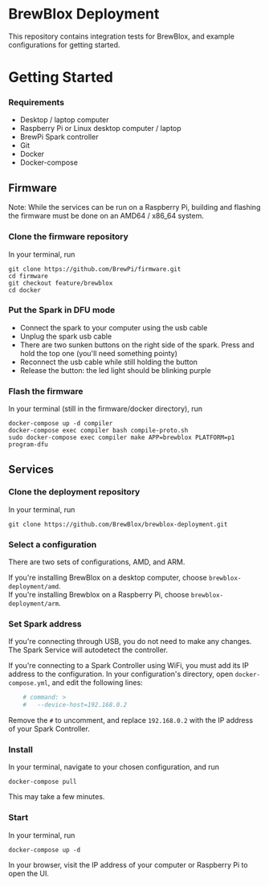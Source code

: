 # BrewBlox Deployment

This repository contains integration tests for BrewBlox, and example configurations for getting started.

# Getting Started

### Requirements

- Desktop / laptop computer
- Raspberry Pi or Linux desktop computer / laptop
- BrewPi Spark controller
- Git
- Docker
- Docker-compose


## Firmware

Note: While the services can be run on a Raspberry Pi, building and flashing the firmware must be done on an AMD64 / x86_64 system.

### Clone the firmware repository

In your terminal, run

```
git clone https://github.com/BrewPi/firmware.git
cd firmware
git checkout feature/brewblox
cd docker
```

### Put the Spark in DFU mode

- Connect the spark to your computer using the usb cable
- Unplug the spark usb cable
- There are two sunken buttons on the right side of the spark. Press and hold the top one (you'll need something pointy)
- Reconnect the usb cable while still holding the button
- Release the button: the led light should be blinking purple

### Flash the firmware

In your terminal (still in the firmware/docker directory), run

```
docker-compose up -d compiler
docker-compose exec compiler bash compile-proto.sh
sudo docker-compose exec compiler make APP=brewblox PLATFORM=p1 program-dfu
```

## Services

### Clone the deployment repository

In your terminal, run

```
git clone https://github.com/BrewBlox/brewblox-deployment.git
```

### Select a configuration

There are two sets of configurations, AMD, and ARM.

If you're installing BrewBlox on a desktop computer, choose `brewblox-deployment/amd`. <br>
If you're installing Brewblox on a Raspberry Pi, choose `brewblox-deployment/arm`.

### Set Spark address

If you're connecting through USB, you do not need to make any changes. The Spark Service will autodetect the controller.

If you're connecting to a Spark Controller using WiFi, you must add its IP address to the configuration.
In your configuration's directory, open `docker-compose.yml`, and edit the following lines:

```yml
    # command: >
    #   --device-host=192.168.0.2
```

Remove the `#` to uncomment, and replace `192.168.0.2` with the IP address of your Spark Controller.

### Install

In your terminal, navigate to your chosen configuration, and run

```
docker-compose pull
```

This may take a few minutes.

### Start

In your terminal, run

```
docker-compose up -d
```

In your browser, visit the IP address of your computer or Raspberry Pi to open the UI.
